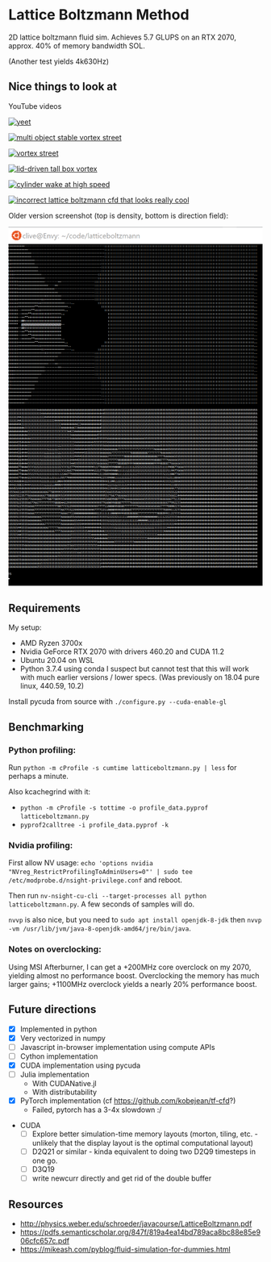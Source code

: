 Lattice Boltzmann Method
========================

2D lattice boltzmann fluid sim. Achieves 5.7 GLUPS on an RTX 2070, approx. 40% of memory bandwidth SOL.

(Another test yields 4k630Hz)

## Nice things to look at

YouTube videos

[![yeet](https://img.youtube.com/vi/7rvzD-67sXk/0.jpg)](https://youtu.be/7rvzD-67sXk)

[![multi object stable vortex street](https://img.youtube.com/vi/H8pB7ErPXnw/0.jpg)](https://youtu.be/H8pB7ErPXnw)

[![vortex street](https://img.youtube.com/vi/Fo-gbRbTyIc/0.jpg)](https://youtu.be/Fo-gbRbTyIc)

[![lid-driven tall box vortex](https://img.youtube.com/vi/J1pS6P-js0o/0.jpg)](https://youtu.be/J1pS6P-js0o)

[![cylinder wake at high speed](https://img.youtube.com/vi/wsfL2LaHcFE/0.jpg)](https://youtu.be/wsfL2LaHcFE)

[![incorrect lattice boltzmann cfd that looks really cool](https://img.youtube.com/vi/b8ZVsETpFUE/0.jpg)](https://www.youtube.com/watch?v=b8ZVsETpFUE)

Older version screenshot (top is density, bottom is direction field):

![screenshot](screenshot.png)

## Requirements

My setup:
- AMD Ryzen 3700x
- Nvidia GeForce RTX 2070 with drivers 460.20 and CUDA 11.2
- Ubuntu 20.04 on WSL
- Python 3.7.4 using conda
I suspect but cannot test that this will work with much earlier versions / lower specs. (Was previously on 18.04 pure linux, 440.59, 10.2)

Install pycuda from source with `./configure.py --cuda-enable-gl`


## Benchmarking

### Python profiling:
Run `python -m cProfile -s cumtime latticeboltzmann.py | less` for perhaps a minute.

Also kcachegrind with it:
  - `python -m cProfile -s tottime -o profile_data.pyprof latticeboltzmann.py`
  - `pyprof2calltree -i profile_data.pyprof -k`

### Nvidia profiling:
First allow NV usage: `echo 'options nvidia "NVreg_RestrictProfilingToAdminUsers=0"' | sudo tee /etc/modprobe.d/nsight-privilege.conf` and reboot.

Then run `nv-nsight-cu-cli --target-processes all python latticeboltzmann.py`. A few seconds of samples will do.

`nvvp` is also nice, but you need to `sudo apt install openjdk-8-jdk` then `nvvp -vm /usr/lib/jvm/java-8-openjdk-amd64/jre/bin/java`.

### Notes on overclocking:
Using MSI Afterburner, I can get a +200MHz core overclock on my 2070, yielding almost no performance boost. Overclocking the memory has much larger gains; +1100MHz overclock yields a nearly 20% performance boost.

## Future directions
- [x] Implemented in python
- [x] Very vectorized in numpy
- [ ] Javascript in-browser implementation using compute APIs
- [ ] Cython implementation
- [x] CUDA implementation using pycuda
- [ ] Julia implementation
  - With CUDANative.jl
  - With distributability
- [x] PyTorch implementation (cf https://github.com/kobejean/tf-cfd?)
  - Failed, pytorch has a 3-4x slowdown :/
- CUDA
  - [ ] Explore better simulation-time memory layouts (morton, tiling, etc. - unlikely that the display layout is the optimal computational layout)
  - [ ] D2Q21 or similar - kinda equivalent to doing two D2Q9 timesteps in one go.
  - [ ] D3Q19
  - [ ] write newcurr directly and get rid of the double buffer

## Resources
- http://physics.weber.edu/schroeder/javacourse/LatticeBoltzmann.pdf
- https://pdfs.semanticscholar.org/847f/819a4ea14bd789aca8bc88e85e906cfc657c.pdf
- https://mikeash.com/pyblog/fluid-simulation-for-dummies.html

